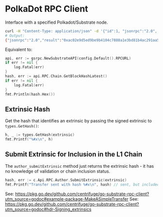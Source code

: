 PolkaDot RPC Client
===================

Interface with a specified Polkadot/Substrate node.

```bash
curl -H "Content-Type: application/json" -d '{"id":1, "jsonrpc":"2.0", "method": "chain_getBlockHash"}' http://localhost:9933/
# Output: 
{"jsonrpc":"2.0","result":"0xac02e9d5ed9be9b4104c7888a1e3bd81b4ac291aa5cc610216663fffee009259","id":1}
```

Equivalent to:

```go
api, err := gsrpc.NewSubstrateAPI(config.Default().RPCURL)
if err != nil {
	log.Fatal(err)
}
hash, err := api.RPC.Chain.GetBlockHashLatest()
if err != nil {
	log.Fatal(err)
}
fmt.Println(hash.Hex())
```

Extrinsic Hash
--------------
Get the hash that identifies an extrinsic by passing the signed extrinsic to `types.GetHash()`:

```go
h, _ := types.GetHash(extrinsic)
fmt.Printf("%#x\n", h)
```

Submit Extrinsic for Inclusion in the L1 Chain
----------------------------------------------
The `author_submitExtrinsic` method just returns the extrinsic hash - it has no knowledge of validation or chain inclusion status.

```go
hash, err := c.Api.RPC.Author.SubmitExtrinsic(extrinsic)
fmt.Printf("Transfer sent with hash %#x\n", hash) // sent, but included?
```

See: https://pkg.go.dev/github.com/centrifuge/go-substrate-rpc-client?utm_source=godoc#example-package-MakeASimpleTransfer
See: https://pkg.go.dev/github.com/centrifuge/go-substrate-rpc-client?utm_source=godoc#hdr-Signing_extrinsics

